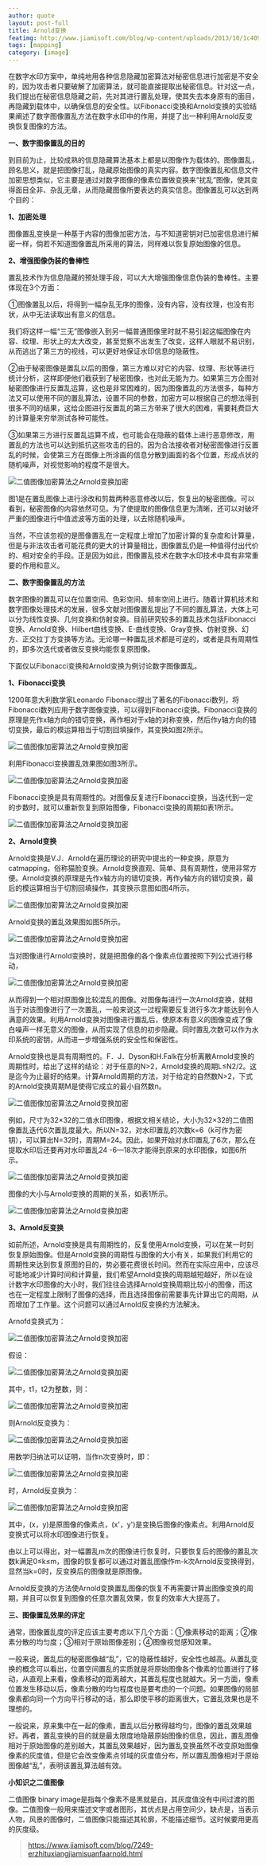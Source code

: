 ```yaml
---
author: quote
layout: post-full
title: Arnold变换
featimg: http://www.jiamisoft.com/blog/wp-content/uploads/2013/10/1c409.png
tags: [mapping]
category: [image]
---
```

在数字水印方案中，单纯地用各种信息隐藏加密算法对秘密信息进行加密是不安全的，因为攻击者只要破解了加密算法，就可能直接提取出秘密信息。针对这一点，我们提出在秘密信息隐藏之前，先对其进行置乱处理，使其失去本身原有的面目，再隐藏到载体中，以确保信息的安全性。以Fibonacci变换和Arnold变换的实验结果阐述了数字图像置乱方法在数字水印中的作用，并提了出一种利用Arnold反变换恢复图像的方法。

**一、数字图像置乱的目的**

到目前为止，比较成熟的信息隐藏算法基本上都是以图像作为载体的。图像置乱，顾名思义，就是把图像打乱，隐藏原始图像的真实内容。数字图像置乱和信息文件加密思想类似，它主要是通过对数字图像的像素位置做变换来“扰乱”图像，使其变得面目全非、杂乱无章，从而隐藏图像所要表达的真实信息。图像置乱可以达到两个目的：

**1、加密处理**

图像置乱变换是一种基于内容的图像加密方法，与不知道密钥对已加密信息进行解密一样，倘若不知道图像置乱所采用的算法，同样难以恢复原始图像的信息。

**2、增强图像伪装的鲁棒性**

置乱技术作为信息隐藏的预处理手段，可以大大增强图像信息伪装的鲁棒性。主要体现在3个方面：

①图像置乱以后，将得到一幅杂乱无序的图像，没有内容，没有纹理，也没有形状，从中无法读取出有意义的信息。

我们将这样一幅“三无”图像嵌入到另一幅普通图像里时就不易引起这幅图像在内容、纹理、形状上的太大改变，甚至觉察不出发生了改变，这样人眼就不易识别，从而逃出了第三方的视线，可以更好地保证水印信息的隐蔽性。

②由于秘密图像是置乱以后的图像，第三方难以对它的内容、纹理、形状等进行统计分析，这样即便他们截获到了秘密图像，也对此无能为力。如果第三方企图对秘密图像进行反置乱运算，这也是非常困难的，因为图像置乱的方法很多，每种方法又可以使用不同的置乱算法，设置不同的参数，加密方可以根据自己的想法得到很多不同的结果，这给企图进行反置乱的第三方带来了很大的困难，需要耗费巨大的计算量来穷举测试各种可能性。

③如果第三方进行反置乱运算不成，也可能会在隐蔽的载体上进行恶意修改，用置乱的方法也可以达到抵抗这些攻击的目的。因为合法接收者对秘密图像进行反置乱的时候，会使第三方在图像上所涂画的信息分散到画面的各个位置，形成点状的随机噪声，对视觉影响的程度不是很大。

![二值图像加密算法之Arnold变换加密](http://www.jiamisoft.com/blog/wp-content/uploads/2013/10/1c408.png)

图1是在置乱图像上进行涂改和剪裁两种恶意修改以后，恢复出的秘密图像。可以看到，秘密图像的内容依然可见。为了使提取的图像信息更为清晰，还可以对破坏严重的图像进行中值滤波等方面的处理，以去除随机噪声。

当然，不应该忽视的是图像置乱在一定程度上增加了加密计算的复杂度和计算量，但是与非法攻击者可能花费的更大的计算量相比，图像置乱仍是一种值得付出代价的、相对安全的手段。正是因为如此，图像置乱技术在数字水印技术中具有非常重要的作用和意义。

**二、数字图像置乱的方法**

数字图像的置乱可以在位置空间、色彩空间、频率空间上进行。随着计算机技术和数字图像处理技术的发展，很多文献对图像置乱提出了不同的置乱算法，大体上可以分为线性变换、几何变换和仿射变换。目前研究较多的置乱技术包括Fibonacci变换、Arnold变换、Hilbert曲线变换、E-曲线变换、Gray变换、仿射变换、幻方、正交拉丁方变换等方法。无论哪一种置乱技术都是可逆的，或者是具有周期性的，即多次迭代或者做反变换均能恢复原图像。

下面仅以Fibonacci变换和Arnold变换为例讨论数字图像置乱。

**1、Fibonacci变换**

1200年意大利数学家Leonardo Fibonacci提出了著名的Fibonacci数列，将Fibonacci数列应用于数字图像变换，可以得到Fibonacci变换。Fibonacci变换的原理是先作x轴方向的错切变换，再作相对于x轴的对称变换，然后作y轴方向的错切变换，最后的模运算相当于切割回填操作，其变换如图2所示。

![二值图像加密算法之Arnold变换加密](http://www.jiamisoft.com/blog/wp-content/uploads/2013/10/1c409.png)

利用Fibonacci变换置乱效果图如图3所示。

![二值图像加密算法之Arnold变换加密](http://www.jiamisoft.com/blog/wp-content/uploads/2013/10/1c410.png)

Fibonacci变换是具有周期性的。对图像反复进行Fibonacci变换，当迭代到一定的步数时，就可以重新恢复到原始图像，Fibonacci变换的周期如表1所示。

![二值图像加密算法之Arnold变换加密](http://www.jiamisoft.com/blog/wp-content/uploads/2013/10/1c411.png)

**2、Arnold变换**

Arnold变换是V.J．Arnold在遍历理论的研究中提出的一种变换，原意为catmapping，俗称猫脸变换。Arnold变换直观、简单、具有周期性，使用非常方便。Arnold变换的原理是先作x轴方向的错切变换，再作y轴方向的错切变换，最后的模运算相当于切割回填操作，其变换示意图如图4所示。

![二值图像加密算法之Arnold变换加密](http://www.jiamisoft.com/blog/wp-content/uploads/2013/10/1c412.png)

Arnold变换的置乱效果图如图5所示。

![二值图像加密算法之Arnold变换加密](http://www.jiamisoft.com/blog/wp-content/uploads/2013/10/1c413.png)

当对图像进行Arnold变换时，就是把图像的各个像素点位置按照下列公式进行移动，

![二值图像加密算法之Arnold变换加密](http://www.jiamisoft.com/blog/wp-content/uploads/2013/10/1c414.png)

从而得到一个相对原图像比较混乱的图像。对图像每进行一次Arnold变换，就相当于对该图像进行了一次置乱，一般来说这一过程需要反复进行多次才能达到令人满意的效果。利用Arnold变换对图像进行置乱后，使原本有意义的图像变成了像白噪声一样无意义的图像，从而实现了信息的初步隐藏。同时置乱次数可以作为水印系统的密钥，从而进一步增强系统的安全性和保密性。

Arnold变换也是具有周期性的。F．J．Dyson和H.Falk在分析离散Arnold变换的周期性时，给出了这样的结论：对于任意的N>2，Arnold变换的周期L≤N2/2。这是迄今为止最好的结果。计算Arnold周期的方法，对于给定的自然数N>2，下式的Arnold变换周期M是使得它成立的最小自然数n。

![二值图像加密算法之Arnold变换加密](http://www.jiamisoft.com/blog/wp-content/uploads/2013/10/1c415.png)

例如，尺寸为32×32的二值水印图像，根据文相关结论，大小为32×32的二值图像置乱迭代6次置乱度最大。所以N=32，对水印置乱的次数k=6（k可作为密钥），可以算出N=32时，周期M=24。因此，如果开始对水印置乱了6次，那么在提取水印后还要再对水印置乱24 -6—18次才能得到原来的水印图像，如图6所示。

![二值图像加密算法之Arnold变换加密](http://www.jiamisoft.com/blog/wp-content/uploads/2013/10/1c416.png)

图像的大小与Arnold变换的周期的关系，如表1所示。

![二值图像加密算法之Arnold变换加密](http://www.jiamisoft.com/blog/wp-content/uploads/2013/10/1c417.png)

**3、Arnold反变换**

如前所述，Arnold变换是具有周期性的，反复使用Arnold变换，可以在某一时刻恢复原始图像。但是Arnold变换的周期性与图像的大小有关，如果我们利用它的周期性来达到恢复原图的目的，势必要花费很长时间。然而在实际应用中，应该尽可能地减少计算时间和计算量，我们希望Arnold变换的周期越短越好，所以在设计数字水印图像的大小时，我们往往会选择Arnold变换周期比较小的图像，而这也在一定程度上限制了图像的选择，而且选择图像前需要事先计算出它的周期，从而增加了工作量。这个问题可以通过Arnold反变换的方法解决。

Arnofd变换式为：

![二值图像加密算法之Arnold变换加密](http://www.jiamisoft.com/blog/wp-content/uploads/2013/10/1c418.png)

假设：

![二值图像加密算法之Arnold变换加密](http://www.jiamisoft.com/blog/wp-content/uploads/2013/10/1c419.png)

其中，t1，t2为整数，则：

![二值图像加密算法之Arnold变换加密](http://www.jiamisoft.com/blog/wp-content/uploads/2013/10/1c420.png)

则Arnold反变换为：

![二值图像加密算法之Arnold变换加密](http://www.jiamisoft.com/blog/wp-content/uploads/2013/10/1c421.png)

用数学归纳法可以证明，当作n次变换时，即：

![二值图像加密算法之Arnold变换加密](http://www.jiamisoft.com/blog/wp-content/uploads/2013/10/1c422.png)

时，Arnold反变换为：

![二值图像加密算法之Arnold变换加密](http://www.jiamisoft.com/blog/wp-content/uploads/2013/10/1c423.png)

其中，(x，y)是原图像的像素点，(x'，y')是变换后图像的像素点。利用Arnold反变换式可以将水印图像进行恢复。

由以上可以得出，对一幅置乱m次的图像进行恢复时，只要恢复后的图像的置乱次数k满足0≤k≤m，图像的恢复都可以通过对置乱图像作m-k次Arnold反变换得到，显然当k=0时，反变换后的图像就是原图像。

Arnold反变换的方法使Arnold变换置乱图像的恢复不再需要计算出图像变换的周期，并且可以恢复到图像的任意次置乱效果，恢复的效率大大提高了。

**三、图像置乱效果的评定**

通常，图像置乱度的评定应该主要考虑以下几个方面：①像素移动的距离；②像素分散的均匀度；③相对于原始图像差别；④图像视觉感知效果。

一般来说，置乱后的秘密图像越“乱”，它的隐蔽性越好，安全性也越高。从置乱变换的概念可以看出，位置空间置乱的实质就是将原始图像各个像素的位置进行了移动，从直观上来看，像素移动的距离越大，其置乱程度也就越大。另一方面，像素位置发生移动以后，像素分散的均匀程度也是要考虑的一个问题。如果图像的局部像素都向同一个方向平行移动的话，那么即使平移的距离很大，它置乱效果也是不理想的。

一般说来，原来集中在一起的像素，置乱以后分散得越均匀，图像的置乱效果越好。再者，置乱变换的目的就是最太限度地隐蔽原始图像的信息，因此，置乱图像相对于原始图像的差别越大，其置乱效果越好，因为置乱变换虽然不改变原始图像像素的灰度值，但是它会改变像素点邻域的灰度值分布，所以置乱图像相对于原始图像越“乱”，表明该置乱算法越有效。

**小知识之二值图像**

二值图像 binary image是指每个像素不是黑就是白，其灰度值没有中间过渡的图像。二值图像一般用来描述文字或者图形，其优点是占用空间少，缺点是，当表示人物，风景的图像时，二值图像只能描述其轮廓，不能描述细节。这时候要用更高的灰度级。

> https://www.jiamisoft.com/blog/7249-erzhituxiangjiamisuanfaarnold.html